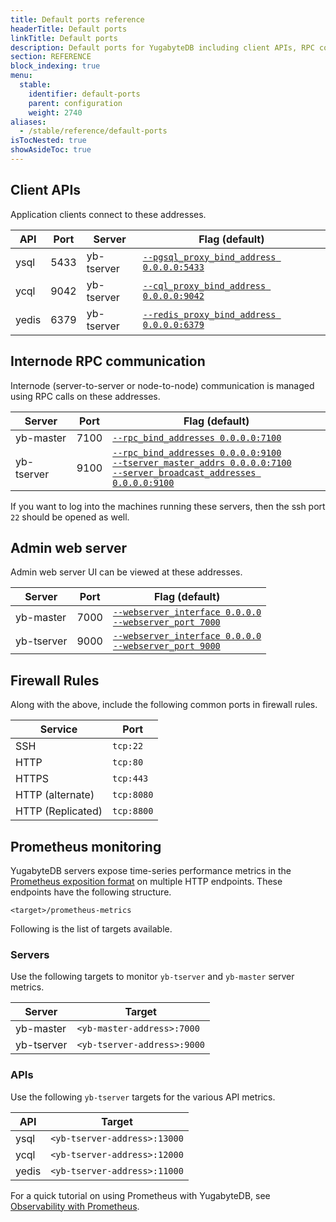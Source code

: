 ```yaml
---
title: Default ports reference
headerTitle: Default ports
linkTitle: Default ports
description: Default ports for YugabyteDB including client APIs, RPC communication, and monitoring.
section: REFERENCE
block_indexing: true
menu:
  stable:
    identifier: default-ports
    parent: configuration
    weight: 2740
aliases:
  - /stable/reference/default-ports
isTocNested: true
showAsideToc: true
---
```


## Client APIs

Application clients connect to these addresses.

| API     | Port  | Server | Flag (default)           |
| ------- | ----- | ------- |------------------------------------------|
| ysql    | 5433  | yb-tserver | [`--pgsql_proxy_bind_address 0.0.0.0:5433`](../yb-tserver/#pgsql-proxy-bind-address) |
| ycql    | 9042  | yb-tserver | [`--cql_proxy_bind_address 0.0.0.0:9042`](../yb-tserver/#cql-proxy-bind-address)   |
| yedis   | 6379  | yb-tserver | [`--redis_proxy_bind_address 0.0.0.0:6379`](../yb-tserver/#redis-proxy-bind-address) |

## Internode RPC communication

Internode (server-to-server or node-to-node) communication is managed using RPC calls on these addresses.

| Server    | Port | Flag (default)                              |
| ---------- | ---- | ------------------------------------------------------------ |
| yb-master  | 7100 |  [`--rpc_bind_addresses 0.0.0.0:7100`](../yb-master/#rpc-bind-addresses) |
| yb-tserver | 9100 |  [`--rpc_bind_addresses 0.0.0.0:9100`](../yb-tserver/#rpc-bind-addresses)<br/>[`--tserver_master_addrs 0.0.0.0:7100`](../yb-tserver/#tserver-master-addrs)<br/>[`--server_broadcast_addresses 0.0.0.0:9100`](../yb-tserver/#server-broadcast-addresses) |

If you want to log into the machines running these servers, then the ssh port `22` should be opened as well.

## Admin web server

Admin web server UI can be viewed at these addresses.

| Server    | Port  | Flag (default)                             |
| ---------- | ----- | ------------------------------------------------------------ |
| yb-master  | 7000  |  [`--webserver_interface 0.0.0.0`](../yb-master/#webserver-interface)<br>[`--webserver_port 7000`](../yb-master/#webserver-port) |
| yb-tserver | 9000  |  [`--webserver_interface 0.0.0.0`](../yb-master/#webserver-interface)<br>[`--webserver_port 9000`](../yb-master/#webserver-port) |

## Firewall Rules
Along with the above, include the following common ports in firewall rules. 

| Service     | Port
| ------- | ------------------------- |
| SSH    | `tcp:22` |
| HTTP   | `tcp:80` |
| HTTPS   | `tcp:443` |
| HTTP (alternate)   | `tcp:8080` |
| HTTP (Replicated)    | `tcp:8800` |

## Prometheus monitoring

YugabyteDB servers expose time-series performance metrics in the [Prometheus exposition format](https://prometheus.io/docs/instrumenting/exposition_formats/#text-based-format) on multiple HTTP endpoints. These endpoints have the following structure.

```
<target>/prometheus-metrics
```

Following is the list of targets available.

### Servers

Use the following targets to monitor `yb-tserver` and `yb-master` server metrics.

| Server     | Target                      |
| ---------- | --------------------------- |
| yb-master  | `<yb-master-address>:7000`  |  
| yb-tserver | `<yb-tserver-address>:9000` |

### APIs

Use the following `yb-tserver` targets for the various API metrics.

| API     | Target
| ------- | ------------------------- |
| ysql    | `<yb-tserver-address>:13000` |
| ycql    | `<yb-tserver-address>:12000` |
| yedis   | `<yb-tserver-address>:11000` |

For a quick tutorial on using Prometheus with YugabyteDB, see [Observability with Prometheus](../../../explore/observability).
